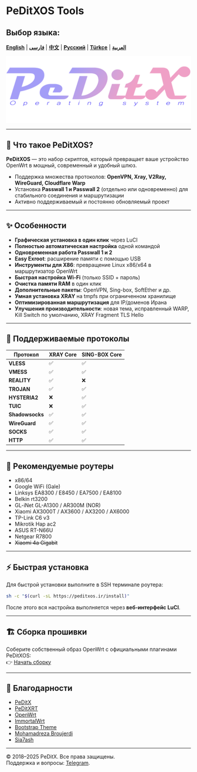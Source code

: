 # PeDitXOS Tools  

## Выбор языка:

[**English**](README.md) | [**فارسی**](README_fa.md) | [**中文**](README_zh.md) | [**Русский**](README_ru.md) | [**Türkçe**](README_tr.md) | [**العربية**](README_ar.md)

![PeDitX Banner](https://raw.githubusercontent.com/peditx/luci-theme-peditx/refs/heads/main/luasrc/brand.png)  

---

## 🚀 Что такое PeDitXOS?  
**PeDitXOS** — это набор скриптов, который превращает ваше устройство OpenWrt в мощный, современный и удобный шлюз.  

- Поддержка множества протоколов: **OpenVPN, Xray, V2Ray, WireGuard, Cloudflare Warp**  
- Установка **Passwall 1 и Passwall 2** (отдельно или одновременно) для стабильного соединения и маршрутизации  
- Активно поддерживаемый и постоянно обновляемый проект  

---

## ✨ Особенности  
- **Графическая установка в один клик** через LuCI  
- **Полностью автоматическая настройка** одной командой  
- **Одновременная работа Passwall 1 и 2**  
- **Easy Exroot**: расширение памяти с помощью USB  
- **Инструменты для X86**: превращение Linux x86/x64 в маршрутизатор OpenWrt  
- **Быстрая настройка Wi-Fi** (только SSID + пароль)  
- **Очистка памяти RAM** в один клик  
- **Дополнительные пакеты**: OpenVPN, Sing-box, SoftEther и др.  
- **Умная установка XRAY** на tmpfs при ограниченном хранилище  
- **Оптимизированная маршрутизация** для IP/доменов Ирана  
- **Улучшения производительности**: новая тема, исправленный WARP, Kill Switch по умолчанию, XRAY Fragment TLS Hello  

---

## 📡 Поддерживаемые протоколы  

| Протокол      | XRAY Core | SING-BOX Core |
|---------------|-----------|---------------|
| **VLESS**     | ✅         | ✅             |
| **VMESS**     | ✅         | ✅             |
| **REALITY**   | ✅         | ❌             |
| **TROJAN**    | ✅         | ✅             |
| **HYSTERIA2** | ❌         | ✅             |
| **TUIC**      | ❌         | ✅             |
| **Shadowsocks** | ✅       | ✅             |
| **WireGuard** | ✅         | ✅             |
| **SOCKS**     | ✅         | ✅             |
| **HTTP**      | ✅         | ✅             |

---

## 📶 Рекомендуемые роутеры  
- x86/64
- Google WiFi (Gale)  
- Linksys EA8300 / E8450 / EA7500 / EA8100  
- Belkin rt3200  
- GL-iNet GL-A1300 / AR300M (NOR)  
- Xiaomi AX3000T / AX3600 / AX3200 / AX6000  
- TP-Link C6 v3  
- Mikrotik Hap ac2  
- ASUS RT-N66U  
- Netgear R7800  
- ~~Xiaomi 4a Gigabit~~  

---

## ⚡ Быстрая установка  
Для быстрой установки выполните в SSH терминале роутера:  

```bash
sh -c "$(curl -sL https://peditxos.ir/install)"
```  

После этого вся настройка выполняется через **веб-интерфейс LuCI**.  

---

## 🏗️ Сборка прошивки  
Соберите собственный образ OpenWrt с официальными плагинами PeDitXOS:  
👉 [Начать сборку](https://peditxos.ir)  

---

## 🙏 Благодарности  

- [PeDitX](https://github.com/peditx)  
- [PeDitXRT](https://github.com/peditx/peditxrt)  
- [OpenWrt](https://github.com/openwrt)  
- [ImmortalWrt](https://github.com/immortalwrt)  
- [Bootstrap Theme](https://github.com/twbs/bootstrap)
- [Mohamadreza Broujerdi](https://t.me/MR13_B)
- [Sia7ash](https://github.com/Sia7ash)


---

© 2018–2025 PeDitX. Все права защищены.  
Поддержка и вопросы: [Telegram](https://t.me/peditx).  

